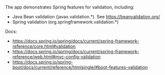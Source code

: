The app demonstrates Spring features for validation, including:
- Java Bean validation (javax.validation.\*). See https://beanvalidation.org/
- Spring validation (org.springframework.validation.\*)

Docs:
- https://docs.spring.io/spring/docs/current/spring-framework-reference/core.html#validation
- https://docs.spring.io/spring/docs/current/spring-framework-reference/web.html#mvc-config-validation
- https://docs.spring.io/spring-boot/docs/current/reference/htmlsingle/#boot-features-validation
